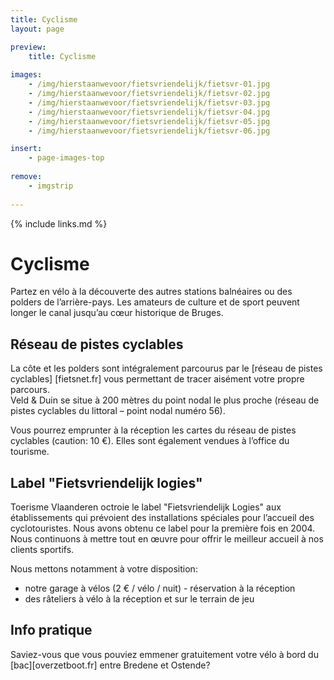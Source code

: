 ```yaml
---
title: Cyclisme
layout: page

preview:
    title: Cyclisme
    
images:
    - /img/hierstaanwevoor/fietsvriendelijk/fietsvr-01.jpg
    - /img/hierstaanwevoor/fietsvriendelijk/fietsvr-02.jpg
    - /img/hierstaanwevoor/fietsvriendelijk/fietsvr-03.jpg
    - /img/hierstaanwevoor/fietsvriendelijk/fietsvr-04.jpg
    - /img/hierstaanwevoor/fietsvriendelijk/fietsvr-05.jpg
    - /img/hierstaanwevoor/fietsvriendelijk/fietsvr-06.jpg

insert:
    - page-images-top
    
remove:
    - imgstrip
    
---
```



{% include links.md %}

# Cyclisme

Partez en vélo à la découverte des autres stations balnéaires ou des polders de l’arrière-pays. Les amateurs de culture et de sport peuvent longer le canal jusqu’au cœur historique de Bruges.


## Réseau de pistes cyclables

La côte et les polders sont intégralement parcourus par le [réseau de pistes cyclables] [fietsnet.fr] vous permettant de tracer aisément votre propre parcours.<br>
Veld & Duin se situe à 200 mètres du point nodal le plus proche (réseau de pistes cyclables du littoral – point nodal numéro 56).

Vous pourrez emprunter à la réception les cartes du réseau de pistes cyclables (caution: 10 €). Elles sont également vendues à l’office du tourisme.


## Label "Fietsvriendelijk logies"
Toerisme Vlaanderen octroie le label "Fietsvriendelijk Logies" aux établissements qui prévoient des installations spéciales pour l’accueil des cyclotouristes.
Nous avons obtenu ce label pour la première fois en 2004. Nous continuons à mettre tout en œuvre pour offrir le meilleur accueil à nos clients sportifs.

Nous mettons notamment à votre disposition:


- notre garage à vélos (2 € / vélo / nuit) - réservation à la réception
- des râteliers à vélo à la réception et sur le terrain de jeu


## Info pratique

Saviez-vous que vous pouviez emmener gratuitement votre vélo à bord du [bac][overzetboot.fr] entre Bredene et Ostende?


